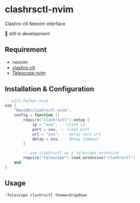# clashrsctl-nvim

Clashrs-ctl Neovim interface

🚧 still in development

## Requirement

- neovim
- [clashrs-ctl](https://github.com/NaviHX/clashrs-ctl)
- [Telescope.nvim](https://github.com/nvim-telescope/telescope.nvim)

## Installation & Configuration

```lua
-- with Packer.nvim
use {
    "NaviHX/clashrsctl-nvim",
    config = function ()
        require("clashrsctl").setup {
            ip = "xxx", -- clash ip
            port = xxx, -- clash port
            url = "xxx", -- delay test url
            delay = xxx, -- delay timeout
        }

        -- use clashrsctl as a telescope extension
        require("telescope").load_extension("clashrsctl")
    end
}
```

## Usage

```
:Telescope clashrsctl theme=dropdown
```

